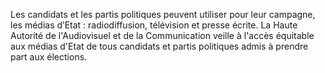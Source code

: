Les candidats et les partis politiques peuvent utiliser pour leur campagne, les médias d’Etat : radiodiffusion, télévision et presse écrite.
La Haute Autorité de l'Audiovisuel et de la Communication veille à l'accès équitable aux médias d'Etat de tous candidats et partis politiques admis à prendre part aux élections.